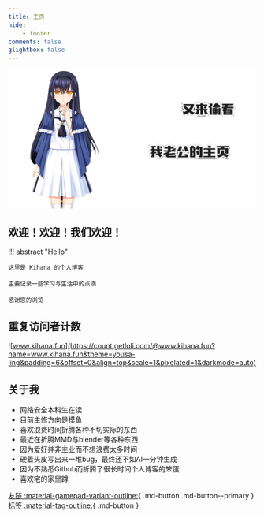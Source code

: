 ```yaml
---
title: 主页
hide:
    - footer
comments: false
glightbox: false
---
```

![alt text](3E634C1DF482FC0E7E720422D76FE6F.png)

## 欢迎！欢迎！我们欢迎！

!!! abstract "Hello"

    这里是 Kihana 的个人博客

    主要记录一些学习与生活中的点滴

    感谢您的浏览

## 重复访问者计数
![www.kihana.fun](https://count.getloli.com/@www.kihana.fun?name=www.kihana.fun&theme=yousa-ling&padding=6&offset=0&align=top&scale=1&pixelated=1&darkmode=auto)
## 关于我
- 网络安全本科生在读
- 目前主修方向是摸鱼
- 喜欢浪费时间折腾各种不切实际的东西
- 最近在折腾MMD与blender等各种东西
- 因为爱好并非主业而不想浪费太多时间
- 硬着头皮写出来一堆bug，最终还不如AI一分钟生成
- 因为不熟悉Github而折腾了很长时间个人博客的笨蛋
- 喜欢宅的家里蹲

[友链 :material-gamepad-variant-outline:](friend.md){ .md-button .md-button--primary }                     [标签 :material-tag-outline:](tags.md){ .md-button }





